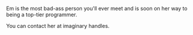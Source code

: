 Em is the most bad-ass person you'll ever meet and is soon on her way to being a top-tier programmer.

You can contact her at imaginary handles. 
